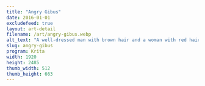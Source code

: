 ```yaml
---
title: "Angry Gibus"
date: 2016-01-01
excludefeed: true
layout: art-detail
filename: /art/angry-gibus.webp
alt_text: "A well-dressed man with brown hair and a woman with red hair and glasses stand in front of an abstract background. Multiple people, invisible save for red eyes, are standing behind them."
slug: angry-gibus
program: Krita
width: 1920
height: 2485
thumb_width: 512
thumb_height: 663
---
```

